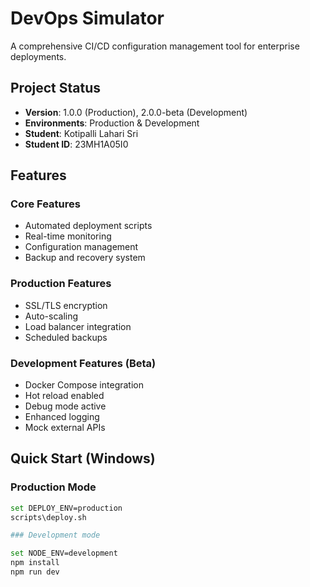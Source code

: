 # DevOps Simulator

A comprehensive CI/CD configuration management tool for enterprise deployments.

## Project Status
- **Version**: 1.0.0 (Production), 2.0.0-beta (Development)
- **Environments**: Production & Development
- **Student**: Kotipalli Lahari Sri
- **Student ID**: 23MH1A05I0

## Features

### Core Features
- Automated deployment scripts
- Real-time monitoring
- Configuration management
- Backup and recovery system

### Production Features
- SSL/TLS encryption
- Auto-scaling
- Load balancer integration
- Scheduled backups

### Development Features (Beta)
- Docker Compose integration
- Hot reload enabled
- Debug mode active
- Enhanced logging
- Mock external APIs



##  Quick Start (Windows)

### Production Mode

```bash
set DEPLOY_ENV=production
scripts\deploy.sh

### Development mode

set NODE_ENV=development
npm install
npm run dev